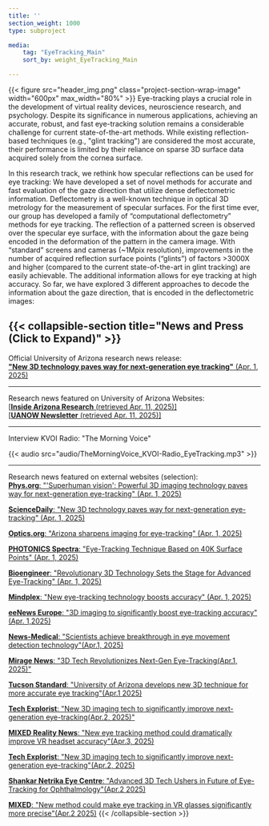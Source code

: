 ```yaml
---
title: ''
section_weight: 1000
type: subproject

media:
    tag: "EyeTracking_Main"
    sort_by: weight_EyeTracking_Main

---
```

{{< figure src="header_img.png" class="project-section-wrap-image" width="600px" max_width="80%" >}}
Eye-tracking plays a crucial role in the development of virtual reality devices, neuroscience research, and psychology. Despite its significance in numerous applications, achieving an accurate, robust, and fast eye-tracking solution remains a considerable challenge for current state-of-the-art methods. While existing reflection-based techniques (e.g., "glint tracking") are considered the most accurate, their performance is limited by their reliance on sparse 3D surface data acquired solely from the cornea surface. 

In this research track, we rethink how specular reflections can be used for eye tracking: We have developed a set of novel methods for accurate and fast evaluation of the gaze direction that utilize dense deflectometric information. Deflectometry is a well-known technique in optical 3D metrology for the measurement of specular surfaces. For the first time ever, our group has developed a family of “computational deflectometry” methods for eye tracking.  The reflection of a patterned screen is observed over the specular eye surface, with the information about the gaze being encoded in the deformation of the pattern in the camera image. With “standard” screens and cameras (~1Mpix resolution), improvements in the number of acquired reflection surface points (“glints”) of factors >3000X and higher (compared to the current state-of-the-art in glint tracking) are easily achievable. The additional information allows for eye tracking at high accuracy. So far, we have explored 3 different approaches to decode the information about the gaze direction, that is encoded in the deflectometric images: 

{{< collapsible-section title="News and Press (Click to Expand)" >}}
--------  
Official University of Arizona research news release:   
[**"New 3D technology paves way for next-generation eye tracking"**  (Apr. 1, 2025)](https://news.arizona.edu/news/new-3d-technology-paves-way-next-generation-eye-tracking)

--------  
Research news featured on University of Arizona Websites:  
[\[**Inside Arizona Research** (retrieved Apr. 11, 2025)\]](InsideUA_UniversityofArizonaNewsletter_4_8_2025__4_33_18PM.html)  
[\[**UANOW Newsletter** (retrieved Apr. 11, 2025)\]](UA_NOW__UniversityofArizonaNewsletter_4_8_2025__4_32_56PM.html)

-------- 
Interview KVOI Radio: "The Morning Voice" 

{{< audio src="audio/TheMorningVoice_KVOI-Radio_EyeTracking.mp3" >}}

--------  
Research news featured on external websites (selection):  
[**Phys.org**: "'Superhuman vision': Powerful 3D imaging technology paves way for next-generation eye-tracking" (Apr. 1, 2025)](https://phys.org/news/2025-03-superhuman-vision-powerful-3d-imaging.html)  

[**ScienceDaily**: "New 3D technology paves way for next-generation eye-tracking" (Apr. 1, 2025)](https://www.sciencedaily.com/releases/2025/04/250401131530.htm)


[**Optics.org**: "Arizona sharpens imaging for eye-tracking" (Apr. 1, 2025)](https://optics.org/news/16/4/5)  

[**PHOTONICS Spectra**: "Eye-Tracking Technique Based on 40K Surface Points" (Apr. 1, 2025)](https://www.photonics.com/Articles/Eye-Tracking_Technique_Based_on_40K_Surface_Points/p5/a70887)

[**Bioengineer**: "Revolutionary 3D Technology Sets the Stage for Advanced Eye-Tracking" (Apr. 1, 2025)](https://bioengineer.org/revolutionary-3d-technology-sets-the-stage-for-advanced-eye-tracking-innovations/)

[**Mindplex**: "New eye-tracking technology boosts accuracy" (Apr. 1, 2025)](https://magazine.mindplex.ai/mp_news/new-eye-tracking-technology-boosts-accuracy/)

[**eeNews Europe**: "3D imaging to significantly boost eye-tracking accuracy" (Apr. 1,2025)](https://www.eenewseurope.com/en/3d-imaging-to-significantly-boost-eye-tracking-accuracy/)

[**News-Medical**: "Scientists achieve breakthrough in eye movement detection technology"(Apr.1, 2025)](https://www.news-medical.net/news/20250401/Scientists-achieve-breakthrough-in-eye-movement-detection-technology.aspx)

[**Mirage News**: "3D Tech Revolutionizes Next-Gen Eye-Tracking(Apr.1, 2025)"](https://www.miragenews.com/3d-tech-revolutionizes-next-gen-eye-tracking-1436542/)

[**Tucson Standard**: "University of Arizona develops new 3D technique for more accurate eye tracking"(Apr.1 2025)](https://tucsonstandard.com/stories/670754672-university-of-arizona-develops-new-3d-technique-for-more-accurate-eye-tracking)

[**Tech Explorist**: "New 3D imaging tech to significantly improve next-generation eye-tracking(Apr.2, 2025)"](https://www.techexplorist.com/new-3d-imaging-tech-significantly-improve-next-generation-eye-tracking/98508/)

[**MIXED Reality News**: "New eye tracking method could dramatically improve VR headset accuracy"(Apr.3, 2025)](https://mixed-news.com/en/new-eye-tracking-method-could-dramatically-improve-vr-headset-accuracy/)

[**Tech Explorist**: "New 3D imaging tech to significantly improve next-generation eye-tracking"(Apr.2, 2025)](https://www.techexplorist.com/new-3d-imaging-tech-significantly-improve-next-generation-eye-tracking/98508/)

[**Shankar Netrika Eye Centre**: "Advanced 3D Tech Ushers in Future of Eye-Tracking for Ophthalmology"(Apr.2 2025)](https://shankarnetrika.com/advanced-3d-tech-ushers-in-future-of-eye-tracking-for-ophthalmology/)

[**MIXED**: "New method could make eye tracking in VR glasses significantly more precise"(Apr.2 2025)](https://mixed.de/neue-methode-koennte-eye-tracking-in-vr-brillen-deutlich-praeziser-machen/)
{{< /collapsible-section >}} 